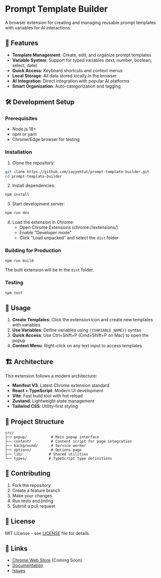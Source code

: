 # Prompt Template Builder

A browser extension for creating and managing reusable prompt templates with variables for AI interactions.

## 🚀 Features

- **Template Management**: Create, edit, and organize prompt templates
- **Variable System**: Support for typed variables (text, number, boolean, select, date)
- **Quick Access**: Keyboard shortcuts and context menus
- **Local Storage**: All data stored locally in the browser
- **AI Integration**: Direct integration with popular AI platforms
- **Smart Organization**: Auto-categorization and tagging

## 🛠 Development Setup

### Prerequisites

- Node.js 18+ 
- npm or yarn
- Chrome/Edge browser for testing

### Installation

1. Clone the repository:
```bash
git clone https://github.com/zayyehtut/prompt-template-builder.git
cd prompt-template-builder
```

2. Install dependencies:
```bash
npm install
```

3. Start development server:
```bash
npm run dev
```

4. Load the extension in Chrome:
   - Open Chrome Extensions (chrome://extensions/)
   - Enable "Developer mode"
   - Click "Load unpacked" and select the `dist` folder

### Building for Production

```bash
npm run build
```

The built extension will be in the `dist` folder.

### Testing

```bash
npm test
```

## 📖 Usage

1. **Create Templates**: Click the extension icon and create new templates with variables
2. **Use Variables**: Define variables using `{{VARIABLE_NAME}}` syntax
3. **Quick Access**: Use Ctrl+Shift+P (Cmd+Shift+P on Mac) to open the popup
4. **Context Menu**: Right-click on any text input to access templates

## 🏗 Architecture

This extension follows a modern architecture:

- **Manifest V3**: Latest Chrome extension standard
- **React + TypeScript**: Modern UI development
- **Vite**: Fast build tool with hot reload
- **Zustand**: Lightweight state management
- **Tailwind CSS**: Utility-first styling

## 📂 Project Structure

```
src/
├── popup/           # Main popup interface
├── content/         # Content script for page integration
├── background/      # Service worker
├── options/         # Options page
├── lib/            # Shared utilities
└── types/          # TypeScript type definitions
```

## 🤝 Contributing

1. Fork the repository
2. Create a feature branch
3. Make your changes
4. Run tests and linting
5. Submit a pull request

## 📄 License

MIT License - see [LICENSE](LICENSE) file for details.

## 🔗 Links

- [Chrome Web Store](https://chrome.google.com/webstore) (Coming Soon)
- [Documentation](docs/README.md)
- [Issues](https://github.com/zayyehtut/prompt-template-builder/issues) 